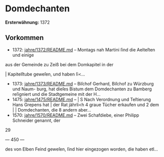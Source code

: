 # Domdechanten

**Ersterwähnung:** 1372

## Vorkommen
- 1372: [jahre/1372/README.md](../jahre/1372/README.md) – Montags nah Martini ſind die Aelteſten und einige

aus der Gemeinde zu Zeiß bei dem Domkapitel in der

| Kapitelſtube geweſen, und haben ſi<...
- 1373: [jahre/1373/README.md](../jahre/1373/README.md) – Biſchof Gerhard, Biſchof zu Würzburg und Naum-
burg, hat dieſes Bistum dem Domdechanten zu Bamberg
reſigniert und die Stadtgemeine mit der H...
- 1475: [jahre/1475/README.md](../jahre/1475/README.md) – | S Nach Verordnung und Teſtierung Hans Grepens hat |
der Rat jährli<h 4 graue Tücher erkaufen und 2 dem |
| Domdechanten, die 8 andern aber...
- 1570: [jahre/1570/README.md](../jahre/1570/README.md) – Zwei Schafdiebe, einer Philipp Schneider genannt, der

29


— 450 —

des von Elben Feind geweſen, ſind hier eingezogen worden,
die haben etl...
